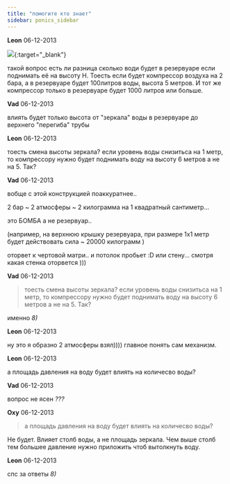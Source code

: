 ```yaml
---
title: "помогите кто знает"
sidebar: ponics_sidebar
---
```


**Leon** 06-12-2013

[![](/imagehost/thumbs/ktk.jpg)](https://t.me/ponics_ru_files/11241){:target="_blank"}

такой вопрос есть ли разница сколько води будет в резервуаре если поднимать её на высоту Н. Тоесть если будет компрессор воздуха на 2 бара, а в резервуаре будет 100литров воды, высота 5 метров. И тот же компрессор только в резервуаре будет 1000 литров или больше.


**Vad** 06-12-2013

влиять будет только высота от "зеркала" воды в резервуаре до верхнего "перегиба" трубы 


**Leon** 06-12-2013

тоесть смена высоты зеркала? если уровень воды снизитьса на 1 метр, то компрессору нужно будет поднимать воду на высоту 6 метров а не на 5. Так?


**Vad** 06-12-2013

вобще с этой конструкцией поаккуратнее..

2 бар ~ 2 атмосферы ~ 2 килограмма на 1 квадратный сантиметр...

это БОМБА а не резервуар..

(например, на верхнюю крышку резервуара, при размере 1х1 метр будет действовать сила ~ 20000 килограмм )

оторвет к чертовой матри.. и потолок пробьет :D или стену... смотря какая стенка оторвется )))


**Vad** 06-12-2013

> тоесть смена высоты зеркала? если уровень воды снизитьса на 1 метр, то компрессору нужно будет поднимать воду на высоту 6 метров а не на 5. Так?

именно *8)*


**Leon** 06-12-2013

ну это я образно 2 атмосферы взял)))) главное понять сам механизм.


**Leon** 06-12-2013

а площадь давления на воду будет влиять на количесво воды?


**Vad** 06-12-2013

вопрос не ясен *???*


**Oxy** 06-12-2013

> а площадь давления на воду будет влиять на количесво воды?

Не будет. Влияет столб воды, а не площадь зеркала. Чем выше столб тем большее давление нужно приложить чтоб вытолкнуть воду.


**Leon** 06-12-2013

спс за ответы *8)*


